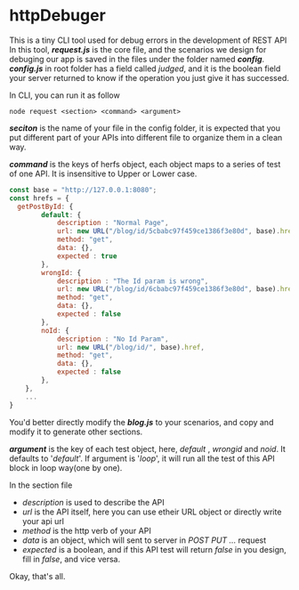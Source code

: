 # httpDebuger
This is a tiny CLI tool used for debug errors in the development of REST API
In this tool, ***request.js*** is the core file, and the scenarios we design for debuging our app is saved in the files under the folder named ***config***. ***config.js*** in root folder has a field called *judged*, and it is the boolean field your server returned to know if the operation you just give it has successed.

In CLI, you can run it as follow

`node request <section> <command> <argument>`

***seciton*** is the name of your file in the config folder, it is expected that you put different part of your APIs into different file to organize them in a clean way.

***command*** is the keys of herfs object, each object maps to a series of test of one API. It is insensitive to Upper or Lower case.

```javascript
const base = "http://127.0.0.1:8080";
const hrefs = {
  getPostById: {
        default: {
            description : "Normal Page",
            url: new URL("/blog/id/5cbabc97f459ce1386f3e80d", base).href,
            method: "get",
            data: {},
            expected : true
        },
        wrongId: {
            description : "The Id param is wrong",
            url: new URL("/blog/id/6cbabc97f459ce1386f3e80d", base).href,
            method: "get",
            data: {},
            expected : false
        },
        noId: {
            description : "No Id Param",
            url: new URL("/blog/id/", base).href,
            method: "get",
            data: {},
            expected : false
        },
    },
    ...
}    
```
You'd better directly modify the ***blog.js*** to your scenarios, and copy and modify it to generate other sections.

***argument*** is the key of each test object, here, *default* , *wrongid* and *noid*. It defaults to '*default*'. If argument is '*loop*', it will run all the test of this API block in loop way(one by one).

In the section file
- *description* is used to describe the API
- *url* is the API itself, here you can use etheir URL object or directly write your api url
- *method* is the http verb of your API
- *data* is an object, which will sent to server in *POST PUT ...* request
- *expected* is a boolean, and if this API test will return *false* in you design, fill in *false*, and vice versa. 

Okay, that's all.
